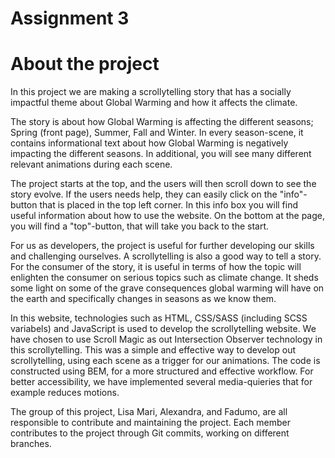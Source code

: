 # Assignment 3

# About the project

In this project we are making a scrollytelling story that has a socially impactful theme about Global Warming and how it affects the climate. 

The story is about how Global Warming is affecting the different seasons; Spring (front page), Summer, Fall and Winter. In every season-scene, it contains informational text about how Global Warming is negatively impacting the different seasons. In additional, you will see many different relevant animations during each scene.

The project starts at the top, and the users will then scroll down to see the story evolve. 
If the users needs help, they can easily click on the "info"-button that is placed in the top left corner. In this info box you will find useful information about how to use the website. On the bottom at the page, you will find a "top"-button, that will take you back to the start. 

For us as developers, the project is useful for further developing our skills and challenging ourselves. A scrollytelling is also a good way to tell a story. For the consumer of the story, it is useful in terms of how the topic will enlighten the consumer on serious topics such as climate change. It sheds some light on some of the grave consequences global warming will have on the earth and specifically changes in seasons as we know them.

In this website, technologies such as HTML, CSS/SASS (including SCSS variabels) and JavaScript is used to develop the scrollytelling website. We have chosen to use Scroll Magic as out Intersection Observer technology in this scrollytelling. This was a simple and effective way to develop out scrollytelling, using each scene as a trigger for our animations. The code is constructed using BEM, for a more structured and effective workflow. For better accessibility, we have implemented several media-quieries that for example reduces motions. 

The group of this project, Lisa Mari, Alexandra, and Fadumo, are all responsible to contribute and maintaining the project. Each member contributes to the project through Git commits, working on different branches. 

